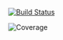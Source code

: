 [![Build Status](https://app.travis-ci.com/KK1811/junit-ci.svg?branch=master)](https://app.travis-ci.com/KK1811/junit-ci)

![Coverage](.github/badges/jacoco.svg)